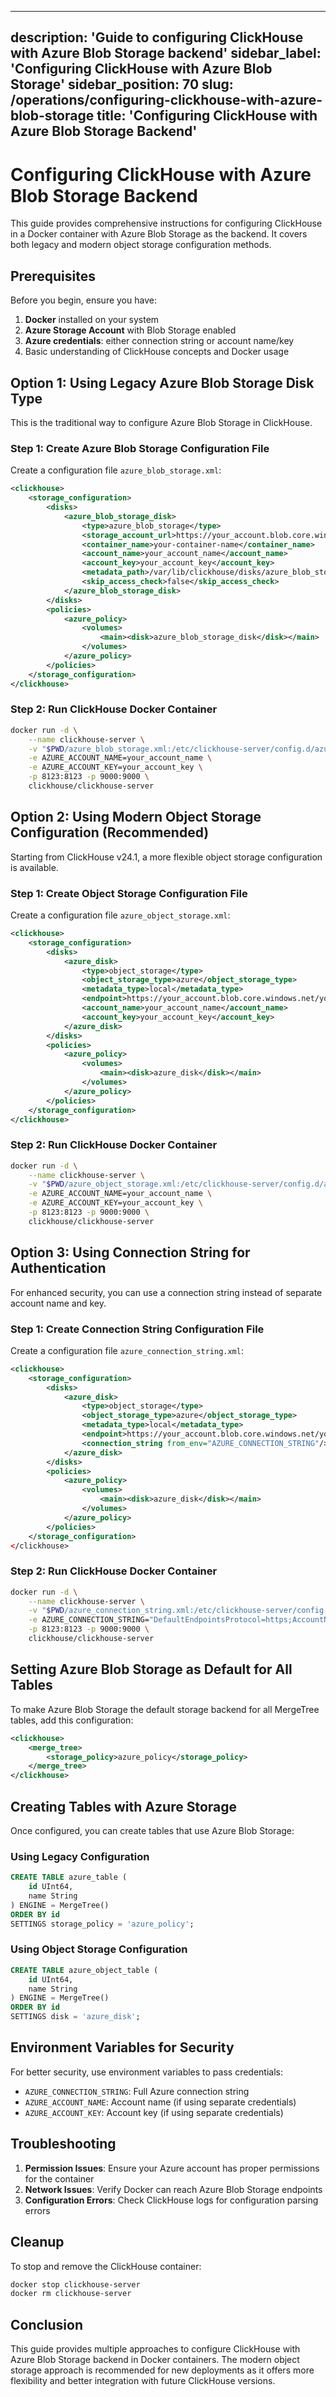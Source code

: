 
---
description: 'Guide to configuring ClickHouse with Azure Blob Storage backend'
sidebar_label: 'Configuring ClickHouse with Azure Blob Storage'
sidebar_position: 70
slug: /operations/configuring-clickhouse-with-azure-blob-storage
title: 'Configuring ClickHouse with Azure Blob Storage Backend'
---

# Configuring ClickHouse with Azure Blob Storage Backend

This guide provides comprehensive instructions for configuring ClickHouse in a Docker container with Azure Blob Storage as the backend. It covers both legacy and modern object storage configuration methods.

## Prerequisites

Before you begin, ensure you have:

1. **Docker** installed on your system
2. **Azure Storage Account** with Blob Storage enabled
3. **Azure credentials**: either connection string or account name/key
4. Basic understanding of ClickHouse concepts and Docker usage

## Option 1: Using Legacy Azure Blob Storage Disk Type

This is the traditional way to configure Azure Blob Storage in ClickHouse.

### Step 1: Create Azure Blob Storage Configuration File

Create a configuration file `azure_blob_storage.xml`:

```xml
<clickhouse>
    <storage_configuration>
        <disks>
            <azure_blob_storage_disk>
                <type>azure_blob_storage</type>
                <storage_account_url>https://your_account.blob.core.windows.net</storage_account_url>
                <container_name>your-container-name</container_name>
                <account_name>your_account_name</account_name>
                <account_key>your_account_key</account_key>
                <metadata_path>/var/lib/clickhouse/disks/azure_blob_storage_disk/</metadata_path>
                <skip_access_check>false</skip_access_check>
            </azure_blob_storage_disk>
        </disks>
        <policies>
            <azure_policy>
                <volumes>
                    <main><disk>azure_blob_storage_disk</disk></main>
                </volumes>
            </azure_policy>
        </policies>
    </storage_configuration>
</clickhouse>
```

### Step 2: Run ClickHouse Docker Container

```bash
docker run -d \
    --name clickhouse-server \
    -v "$PWD/azure_blob_storage.xml:/etc/clickhouse-server/config.d/azure_blob_storage.xml" \
    -e AZURE_ACCOUNT_NAME=your_account_name \
    -e AZURE_ACCOUNT_KEY=your_account_key \
    -p 8123:8123 -p 9000:9000 \
    clickhouse/clickhouse-server
```

## Option 2: Using Modern Object Storage Configuration (Recommended)

Starting from ClickHouse v24.1, a more flexible object storage configuration is available.

### Step 1: Create Object Storage Configuration File

Create a configuration file `azure_object_storage.xml`:

```xml
<clickhouse>
    <storage_configuration>
        <disks>
            <azure_disk>
                <type>object_storage</type>
                <object_storage_type>azure</object_storage_type>
                <metadata_type>local</metadata_type>
                <endpoint>https://your_account.blob.core.windows.net/your-container-name/</endpoint>
                <account_name>your_account_name</account_name>
                <account_key>your_account_key</account_key>
            </azure_disk>
        </disks>
        <policies>
            <azure_policy>
                <volumes>
                    <main><disk>azure_disk</disk></main>
                </volumes>
            </azure_policy>
        </policies>
    </storage_configuration>
</clickhouse>
```

### Step 2: Run ClickHouse Docker Container

```bash
docker run -d \
    --name clickhouse-server \
    -v "$PWD/azure_object_storage.xml:/etc/clickhouse-server/config.d/azure_object_storage.xml" \
    -e AZURE_ACCOUNT_NAME=your_account_name \
    -e AZURE_ACCOUNT_KEY=your_account_key \
    -p 8123:8123 -p 9000:9000 \
    clickhouse/clickhouse-server
```

## Option 3: Using Connection String for Authentication

For enhanced security, you can use a connection string instead of separate account name and key.

### Step 1: Create Connection String Configuration File

Create a configuration file `azure_connection_string.xml`:

```xml
<clickhouse>
    <storage_configuration>
        <disks>
            <azure_disk>
                <type>object_storage</type>
                <object_storage_type>azure</object_storage_type>
                <metadata_type>local</metadata_type>
                <endpoint>https://your_account.blob.core.windows.net/your-container-name/</endpoint>
                <connection_string from_env="AZURE_CONNECTION_STRING"/></connection_string>
            </azure_disk>
        </disks>
        <policies>
            <azure_policy>
                <volumes>
                    <main><disk>azure_disk</disk></main>
                </volumes>
            </azure_policy>
        </policies>
    </storage_configuration>
</clickhouse>
```

### Step 2: Run ClickHouse Docker Container

```bash
docker run -d \
    --name clickhouse-server \
    -v "$PWD/azure_connection_string.xml:/etc/clickhouse-server/config.d/azure_connection_string.xml" \
    -e AZURE_CONNECTION_STRING="DefaultEndpointsProtocol=https;AccountName=your_account_name;AccountKey=your_account_key;EndpointSuffix=core.windows.net" \
    -p 8123:8123 -p 9000:9000 \
    clickhouse/clickhouse-server
```

## Setting Azure Blob Storage as Default for All Tables

To make Azure Blob Storage the default storage backend for all MergeTree tables, add this configuration:

```xml
<clickhouse>
    <merge_tree>
        <storage_policy>azure_policy</storage_policy>
    </merge_tree>
</clickhouse>
```

## Creating Tables with Azure Storage

Once configured, you can create tables that use Azure Blob Storage:

### Using Legacy Configuration

```sql
CREATE TABLE azure_table (
    id UInt64,
    name String
) ENGINE = MergeTree()
ORDER BY id
SETTINGS storage_policy = 'azure_policy';
```

### Using Object Storage Configuration

```sql
CREATE TABLE azure_object_table (
    id UInt64,
    name String
) ENGINE = MergeTree()
ORDER BY id
SETTINGS disk = 'azure_disk';
```

## Environment Variables for Security

For better security, use environment variables to pass credentials:

- `AZURE_CONNECTION_STRING`: Full Azure connection string
- `AZURE_ACCOUNT_NAME`: Account name (if using separate credentials)
- `AZURE_ACCOUNT_KEY`: Account key (if using separate credentials)

## Troubleshooting

1. **Permission Issues**: Ensure your Azure account has proper permissions for the container
2. **Network Issues**: Verify Docker can reach Azure Blob Storage endpoints
3. **Configuration Errors**: Check ClickHouse logs for configuration parsing errors

## Cleanup

To stop and remove the ClickHouse container:

```bash
docker stop clickhouse-server
docker rm clickhouse-server
```

## Conclusion

This guide provides multiple approaches to configure ClickHouse with Azure Blob Storage backend in Docker containers. The modern object storage approach is recommended for new deployments as it offers more flexibility and better integration with future ClickHouse versions.
